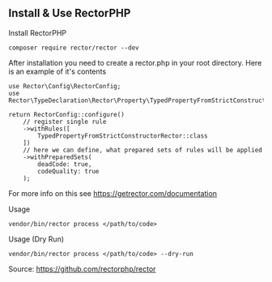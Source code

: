 ## Install & Use RectorPHP

Install RectorPHP
```
composer require rector/rector --dev
```

After installation you need to create a rector.php in your root directory. Here is an example of it's contents
```
use Rector\Config\RectorConfig;
use Rector\TypeDeclaration\Rector\Property\TypedPropertyFromStrictConstructorRector;

return RectorConfig::configure()
    // register single rule
    ->withRules([
        TypedPropertyFromStrictConstructorRector::class
    ])
    // here we can define, what prepared sets of rules will be applied
    ->withPreparedSets(
        deadCode: true,
        codeQuality: true
    );
```
For more info on this see https://getrector.com/documentation

Usage
```
vendor/bin/rector process </path/to/code>
```

Usage (Dry Run)
```
vendor/bin/rector process </path/to/code> --dry-run
```

Source: https://github.com/rectorphp/rector